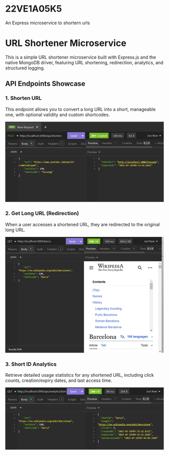 # 22VE1A05K5

An Express microservice to shortern urls

# URL Shortener Microservice

This is a simple URL shortener microservice built with Express.js and the native MongoDB driver, featuring URL shortening, redirection, analytics, and structured logging.

## API Endpoints Showcase

### 1. Shorten URL

This endpoint allows you to convert a long URL into a short, manageable one, with optional validity and custom shortcodes.

![Shorten URL Response](outputs/shortenUrl.png)

### 2. Get Long URL (Redirection)

When a user accesses a shortened URL, they are redirected to the original long URL.

![Get Long URL Redirection](outputs/getLongUrl.png)

### 3. Short ID Analytics

Retrieve detailed usage statistics for any shortened URL, including click counts, creation/expiry dates, and last access time.

![Short ID Analytics Response](./outputs/shortidAnalytics.png)
